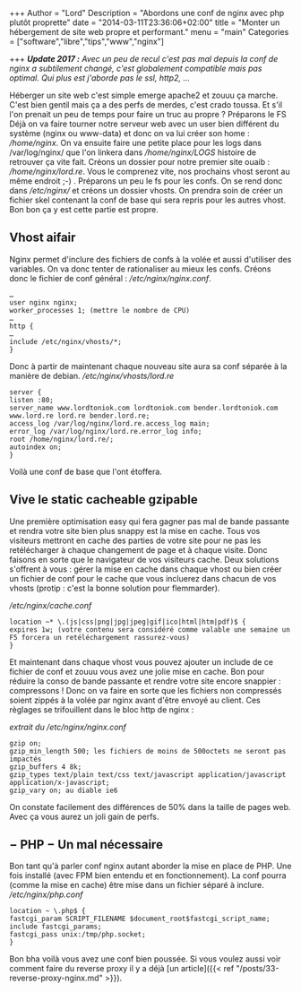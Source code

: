 +++
Author = "Lord"
Description = "Abordons une conf de nginx avec php plutôt proprette"
date = "2014-03-11T23:36:06+02:00"
title = "Monter un hébergement de site web propre et performant."
menu = "main"
Categories = ["software","libre","tips","www","nginx"]

+++
***Update 2017 :*** *Avec un peu de recul c'est pas mal depuis la conf de nginx a subtilement changé, c'est globalement compatible mais pas optimal. Qui plus est j'aborde pas le ssl, http2, …*

Héberger un site web c'est simple emerge apache2 et zouuu ça marche. C'est bien gentil mais ça a des perfs de merdes, c'est crado toussa. Et s'il l'on prenait un peu de temps pour faire un truc au propre ?
Préparons le FS
Déjà on va faire tourner notre serveur web avec un user bien différent du système (nginx ou www-data) et donc on va lui créer son home : */home/nginx*. On va ensuite faire une petite place pour les logs dans /var/log/nginx/ que l'on linkera dans */home/nginx/LOGS* histoire de retrouver ça vite fait. Créons un dossier pour notre premier site ouaib : */home/nginx/lord.re*. Vous le comprenez vite, nos prochains vhost seront au même endroit ;-) . Préparons un peu le fs pour les confs. On se rend donc dans */etc/nginx/* et créons un dossier vhosts. On prendra soin de créer un fichier skel contenant la conf de base qui sera repris pour les autres vhost. Bon bon ça y est cette partie est propre.

## Vhost aifair
Nginx permet d'inclure des fichiers de confs à la volée et aussi d'utiliser des variables. On va donc tenter de rationaliser au mieux les confs. Créons donc le fichier de conf général : */etc/nginx/nginx.conf*.
```
…
user nginx nginx;
worker_processes 1; (mettre le nombre de CPU)
…
http {
…
include /etc/nginx/vhosts/*;
}
```

Donc à partir de maintenant chaque nouveau site aura sa conf séparée à la manière de debian.
*/etc/nginx/vhosts/lord.re*
```
server {
listen :80;
server_name www.lordtoniok.com lordtoniok.com bender.lordtoniok.com www.lord.re lord.re bender.lord.re;
access_log /var/log/nginx/lord.re.access_log main;
error_log /var/log/nginx/lord.re.error_log info;
root /home/nginx/lord.re/;
autoindex on;
}
```
Voilà une conf de base que l'ont étoffera.

## Vive le static cacheable gzipable
Une première optimisation easy qui fera gagner pas mal de bande passante et rendra votre site bien plus snappy est la mise en cache. Tous vos visiteurs mettront en cache des parties de votre site pour ne pas les retélécharger à chaque changement de page et à chaque visite. Donc faisons en sorte que le navigateur de vos visiteurs cache. Deux solutions s'offrent à vous : gérer la mise en cache dans chaque vhost ou bien créer un fichier de conf pour le cache que vous incluerez dans chacun de vos vhosts (protip : c'est la bonne solution pour flemmarder).

*/etc/nginx/cache.conf*
```
location ~* \.(js|css|png|jpg|jpeg|gif|ico|html|htm|pdf)$ {
expires 1w; (votre contenu sera considéré comme valable une semaine un F5 forcera un retéléchargement rassurez-vous)
}
```

Et maintenant dans chaque vhost vous pouvez ajouter un include de ce fichier de conf et zouuu vous avez une jolie mise en cache.
Bon pour réduire la conso de bande passante et rendre votre site encore snappier : compressons ! Donc on va faire en sorte que les fichiers non compressés soient zippés à la volée par nginx avant d'être envoyé au client. Ces règlages se trifouillent dans le bloc http de nginx :

*extrait du /etc/nginx/nginx.conf*
```
gzip on;
gzip_min_length 500; les fichiers de moins de 500octets ne seront pas impactés
gzip_buffers 4 8k;
gzip_types text/plain text/css text/javascript application/javascript application/x-javascript;
gzip_vary on; au diable ie6
```
On constate facilement des différences de 50% dans la taille de pages web. Avec ça vous aurez un joli gain de perfs.

## − PHP − Un mal nécessaire
Bon tant qu'à parler conf nginx autant aborder la mise en place de PHP. Une fois installé (avec FPM bien entendu et en fonctionnement). La conf pourra (comme la mise en cache) être mise dans un fichier séparé à inclure.
*/etc/nginx/php.conf*
```
location ~ \.php$ {
fastcgi_param SCRIPT_FILENAME $document_root$fastcgi_script_name;
include fastcgi_params;
fastcgi_pass unix:/tmp/php.socket;
}
```
Bon bha voilà vous avez une conf bien poussée. Si vous voulez aussi voir comment faire du reverse proxy il y a déjà [un article]({{< ref "/posts/33-reverse-proxy-nginx.md" >}}).
